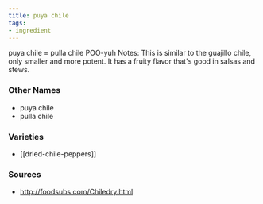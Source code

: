 ```yaml
---
title: puya chile
tags:
- ingredient
---
```

puya chile = pulla chile POO-yuh Notes: This is similar to the guajillo chile, only smaller and more potent. It has a fruity flavor that's good in salsas and stews.

### Other Names

* puya chile
* pulla chile

### Varieties

* [[dried-chile-peppers]]

### Sources
* http://foodsubs.com/Chiledry.html
